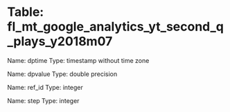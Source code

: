 Table: fl_mt_google_analytics_yt_second_q_plays_y2018m07
========================================================

Name: dptime
Type: timestamp without time zone

Name: dpvalue
Type: double precision

Name: ref_id
Type: integer

Name: step
Type: integer

